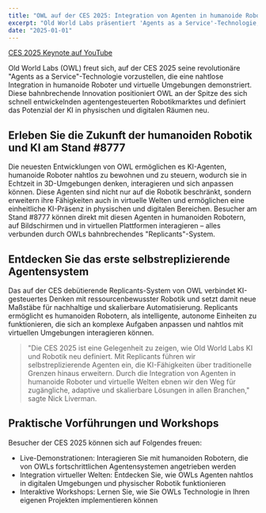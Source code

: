 ```yaml
---
title: "OWL auf der CES 2025: Integration von Agenten in humanoide Roboter und virtuelle Welten"
excerpt: "Old World Labs präsentiert 'Agents as a Service'-Technologie, die KI-Agenten nahtlos in humanoide Roboter und virtuelle Umgebungen durch unser bahnbrechendes 'Replicants'-System integriert."
date: "2025-01-01"
---
```


[CES 2025 Keynote auf YouTube](https://www.youtube.com/watch?v=ZhVvgT2jy4c)

Old World Labs (OWL) freut sich, auf der CES 2025 seine revolutionäre "Agents as a Service"-Technologie vorzustellen, die eine nahtlose Integration in humanoide Roboter und virtuelle Umgebungen demonstriert. Diese bahnbrechende Innovation positioniert OWL an der Spitze des sich schnell entwickelnden agentengesteuerten Robotikmarktes und definiert das Potenzial der KI in physischen und digitalen Räumen neu.

## Erleben Sie die Zukunft der humanoiden Robotik und KI am Stand #8777

Die neuesten Entwicklungen von OWL ermöglichen es KI-Agenten, humanoide Roboter nahtlos zu bewohnen und zu steuern, wodurch sie in Echtzeit in 3D-Umgebungen denken, interagieren und sich anpassen können. Diese Agenten sind nicht nur auf die Robotik beschränkt, sondern erweitern ihre Fähigkeiten auch in virtuelle Welten und ermöglichen eine einheitliche KI-Präsenz in physischen und digitalen Bereichen. Besucher am Stand #8777 können direkt mit diesen Agenten in humanoiden Robotern, auf Bildschirmen und in virtuellen Plattformen interagieren – alles verbunden durch OWLs bahnbrechendes "Replicants"-System.

## Entdecken Sie das erste selbstreplizierende Agentensystem

Das auf der CES debütierende Replicants-System von OWL verbindet KI-gesteuertes Denken mit ressourcenbewusster Robotik und setzt damit neue Maßstäbe für nachhaltige und skalierbare Automatisierung. Replicants ermöglicht es humanoiden Robotern, als intelligente, autonome Einheiten zu funktionieren, die sich an komplexe Aufgaben anpassen und nahtlos mit virtuellen Umgebungen interagieren können.

> "Die CES 2025 ist eine Gelegenheit zu zeigen, wie Old World Labs KI und Robotik neu definiert. Mit Replicants führen wir selbstreplizierende Agenten ein, die KI-Fähigkeiten über traditionelle Grenzen hinaus erweitern. Durch die Integration von Agenten in humanoide Roboter und virtuelle Welten ebnen wir den Weg für zugängliche, adaptive und skalierbare Lösungen in allen Branchen," sagte Nick Liverman.

## Praktische Vorführungen und Workshops

Besucher der CES 2025 können sich auf Folgendes freuen:

- Live-Demonstrationen: Interagieren Sie mit humanoiden Robotern, die von OWLs fortschrittlichen Agentensystemen angetrieben werden
- Integration virtueller Welten: Entdecken Sie, wie OWLs Agenten nahtlos in digitalen Umgebungen und physischer Robotik funktionieren
- Interaktive Workshops: Lernen Sie, wie Sie OWLs Technologie in Ihren eigenen Projekten implementieren können
